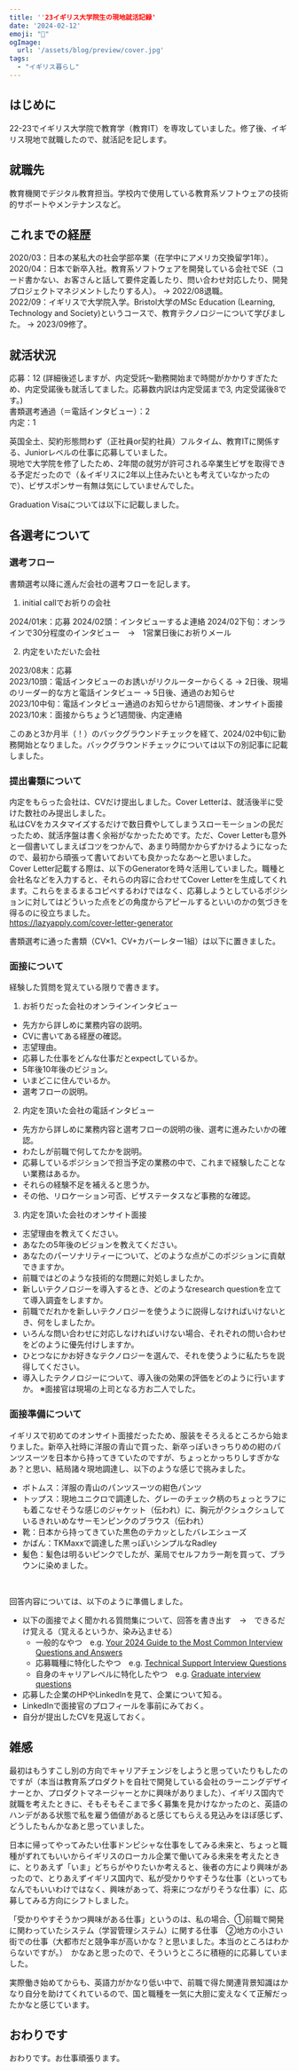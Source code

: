 ```yaml
---
title: ''23イギリス大学院生の現地就活記録'
date: '2024-02-12'
emoji: "👔"
ogImage:
  url: '/assets/blog/preview/cover.jpg'
tags:
  - "イギリス暮らし"
---
```


## はじめに

22-23でイギリス大学院で教育学（教育IT）を専攻していました。修了後、イギリス現地で就職したので、就活記を記します。

## 就職先

教育機関でデジタル教育担当。学校内で使用している教育系ソフトウェアの技術的サポートやメンテナンスなど。

## これまでの経歴

2020/03：日本の某私大の社会学部卒業（在学中にアメリカ交換留学1年）。<br>
2020/04：日本で新卒入社。教育系ソフトウェアを開発している会社でSE（コード書かない、お客さんと話して要件定義したり、問い合わせ対応したり、開発プロジェクトマネジメントしたりする人）。 → 2022/08退職。<br>
2022/09：イギリスで大学院入学。Bristol大学のMSc Education (Learning, Technology and Society)というコースで、教育テクノロジーについて学びました。 → 2023/09修了。<br>

## 就活状況

応募：12 (詳細後述しますが、内定受託～勤務開始まで時間がかかりすぎたため、内定受諾後も就活してました。応募数内訳は内定受諾まで3, 内定受諾後8です。)<br>
書類選考通過（＝電話インタビュー）：2<br>
内定：1<br>

英国全土、契約形態問わず（正社員or契約社員）フルタイム、教育ITに関係する、Juniorレベルの仕事に応募していました。<br>
現地で大学院を修了したため、2年間の就労が許可される卒業生ビザを取得できる予定だったので（＆イギリスに2年以上住みたいとも考えていなかったので）、ビザスポンサー有無は気にしていませんでした。<br>

Graduation Visaについては以下に記載しました。

## 各選考について

### 選考フロー

書類選考以降に進んだ会社の選考フローを記します。

1. initial callでお祈りの会社

2024/01末：応募
2024/02頭：インタビューするよ連絡
2024/02下旬：オンラインで30分程度のインタビュー　→　1営業日後にお祈りメール

2. 内定をいただいた会社

2023/08末：応募<br>
2023/10頭：電話インタビューのお誘いがリクルーターからくる → 2日後、現場のリーダー的な方と電話インタビュー → 5日後、通過のお知らせ<br>
2023/10中旬：電話インタビュー通過のお知らせから1週間後、オンサイト面接<br>
2023/10末：面接からちょうど1週間後、内定連絡<br>

このあと3か月半（！）のバックグラウンドチェックを経て、2024/02中旬に勤務開始となりました。バックグラウンドチェックについては以下の別記事に記載しました。

### 提出書類について

内定をもらった会社は、CVだけ提出しました。Cover Letterは、就活後半に受けた数社のみ提出しました。<br>
私はCVをカスタマイズするだけで数日費やしてしまうスローモーションの民だったため、就活序盤は書く余裕がなかったためです。ただ、Cover Letterも意外と一個書いてしまえばコツをつかんで、あまり時間かからずかけるようになったので、最初から頑張って書いておいても良かったなあ～と思いました。<br>
Cover Letter記載する際は、以下のGeneratorを時々活用していました。職種と会社名などを入力すると、それらの内容に合わせてCover Letterを生成してくれます。これらをまるまるコピペするわけではなく、応募しようとしているポジションに対してはどういった点をどの角度からアピールするといいのかの気づきを得るのに役立ちました。<br>
https://lazyapply.com/cover-letter-generator

書類選考に通った書類（CV×1、CV+カバーレター1組）は以下に置きました。

### 面接について

経験した質問を覚えている限りで書きます。

1. お祈りだった会社のオンラインインタビュー
- 先方から詳しめに業務内容の説明。
- CVに書いてある経歴の確認。
- 志望理由。
- 応募した仕事をどんな仕事だとexpectしているか。
- 5年後10年後のビジョン。
- いまどこに住んでいるか。
- 選考フローの説明。

2. 内定を頂いた会社の電話インタビュー
- 先方から詳しめに業務内容と選考フローの説明の後、選考に進みたいかの確認。
- わたしが前職で何してたかを説明。
- 応募しているポジションで担当予定の業務の中で、これまで経験したことない業務はあるか。
- それらの経験不足を補えると思うか。
- その他、リロケーション可否、ビザステータスなど事務的な確認。

3. 内定を頂いた会社のオンサイト面接
- 志望理由を教えてください。
- あなたの5年後のビジョンを教えてください。
- あなたのパーソナリティーについて、どのような点がこのポジションに貢献できますか。
- 前職ではどのような技術的な問題に対処しましたか。
- 新しいテクノロジーを導入するとき、どのようなresearch questionを立てて導入調査をしますか。
- 前職でだれかを新しいテクノロジーを使うように説得しなければいけないとき、何をしましたか。
- いろんな問い合わせに対応しなければいけない場合、それぞれの問い合わせをどのように優先付けしますか。
- ひとつなにかお好きなテクノロジーを選んで、それを使うように私たちを説得してください。
- 導入したテクノロジーについて、導入後の効果の評価をどのように行いますか。
※面接官は現場の上司となる方お二人でした。

### 面接準備について

イギリスで初めてのオンサイト面接だったため、服装をそろえるところから始まりました。新卒入社時に洋服の青山で買った、新卒っぽいきっちりめの紺のパンツスーツを日本から持ってきていたのですが、ちょっとかっちりしすぎかなあ？と思い、結局諸々現地調達し、以下のような感じで挑みました。
- ボトムス：洋服の青山のパンツスーツの紺色パンツ
- トップス：現地ユニクロで調達した、グレーのチェック柄のちょっとラフにも着こなせそうな感じのジャケット（伝われ）に、胸元がクシュクシュしているきれいめなサーモンピンクのブラウス（伝われ）
- 靴：日本から持ってきていた黒色のテカッとしたバレエシューズ
- かばん：TKMaxxで調達した黒っぽいシンプルなRadley
- 髪色：髪色は明るいピンクでしたが、薬局でセルフカラー剤を買って、ブラウンに染めました。

<br>

回答内容については、以下のように準備しました。
- 以下の面接でよく聞かれる質問集について、回答を書き出す　→　できるだけ覚える（覚えるというか、染み込ませる）
    - 一般的なやつ　e.g. [Your 2024 Guide to the Most Common Interview Questions and Answers](https://www.themuse.com/advice/interview-questions-and-answers)
    - 応募職種に特化したやつ　e.g. [Technical Support Interview Questions](https://www.indeed.com/hire/interview-questions/technical-support)
    - 自身のキャリアレベルに特化したやつ　e.g. [Graduate interview questions](https://www.reed.co.uk/career-advice/graduate-interview-questions/)
- 応募した企業のHPやLinkedInを見て、企業について知る。
- LinkedInで面接官のプロフィールを事前にみておく。
- 自分が提出したCVを見返しておく。

## 雑感

最初はもうすこし別の方向でキャリアチェンジをしようと思っていたりもしたのですが（本当は教育系プロダクトを自社で開発している会社のラーニングデザイナーとか、プロダクトマネージャーとかに興味がありました）、イギリス国内で就職を考えたときに、そもそもそこまで多く募集を見かけなかったのと、英語のハンデがある状態で私を雇う価値があると感じてもらえる見込みをほぼ感じず、どうしたもんかなあと思っていました。

日本に帰ってやってみたい仕事ドンピシャな仕事をしてみる未来と、ちょっと職種がずれてもいいからイギリスのローカル企業で働いてみる未来を考えたときに、とりあえず「いま」どちらがやりたいか考えると、後者の方により興味があったので、とりあえずイギリス国内で、私が受かりやすそうな仕事（といってもなんでもいいわけではなく、興味があって、将来につながりそうな仕事）に、応募してみる方向にシフトしました。

「受かりやすそうかつ興味がある仕事」というのは、私の場合、①前職で開発に関わっていたシステム（学習管理システム）に関する仕事　②地方の小さい街での仕事（大都市だと競争率が高いかな？と思いました。本当のところはわからないですが。）　かなあと思ったので、そういうところに積極的に応募していました。

実際働き始めてからも、英語力がかなり低い中で、前職で得た関連背景知識はかなり自分を助けてくれているので、国と職種を一気に大胆に変えなくて正解だったかなと感じています。

## おわりです

おわりです。お仕事頑張ります。